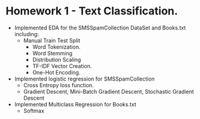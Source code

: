 # Homework 1 - Text Classification. 

- Implemented EDA for the SMSSpamCollection DataSet and Books.txt including:
  - Manual Train Test Split
    - Word Tokenization.
    - Word Stemming
    - Distribution Scaling
    - TF-IDF Vector Creation.
    - One-Hot Encoding.
- Implemented logistic regression for SMSSpamCollection
  - Cross Entropy loss function.
  - Gradient Descent, Mini-Batch Gradient Descent, Stochastic Gradient Descent
- Implemented Multiclass Regression for Books.txt
  - Softmax
